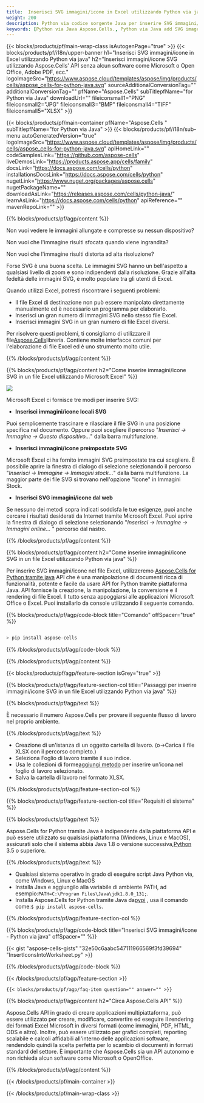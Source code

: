 ```yaml
---
title:  Inserisci SVG immagini/icone in Excel utilizzando Python via java
weight: 200
description: Python via codice sorgente Java per inserire SVG immagini/icone in Excel.
keywords: [Python via Java Aspose.Cells., Python via Java add SVG images/Icons into Excel., Python via Java insert SVG images/Icons into Excel., Python via Java create SVG images/Icons in Excel]
---
```

{{< blocks/products/pf/main-wrap-class isAutogenPage="true" >}}
{{< blocks/products/pf/i18n/upper-banner h1="Inserisci SVG immagini/icone in Excel utilizzando Python via java" h2="Inserisci immagini/icone SVG utilizzando Aspose.Cells\' API senza alcun software come Microsoft o Open Office, Adobe PDF, ecc." logoImageSrc="https://www.aspose.cloud/templates/aspose/img/products/cells/aspose_cells-for-python-java.svg" sourceAdditionalConversionTag="" additionalConversionTag="" pfName="Aspose.Cells" subTitlepfName="for Python via Java" downloadUrl="" fileiconsmall1="PNG" fileiconsmall2="JPG" fileiconsmall3="BMP" fileiconsmall4="TIFF" fileiconsmall5="XLSX" >}}

{{< blocks/products/pf/main-container pfName="Aspose.Cells " subTitlepfName="for Python via Java" >}}
{{< blocks/products/pf/i18n/sub-menu autoGeneratedVersion="true" logoImageSrc="https://www.aspose.cloud/templates/aspose/img/products/cells/aspose_cells-for-python-java.svg" apiHomeLink="" codeSamplesLink="https://github.com/aspose-cells" liveDemosLink="https://products.aspose.app/cells/family" docsLink="https://docs.aspose.com/cells/python" installationsDocsLink="https://docs.aspose.com/cells/python" nugetLink="https://www.nuget.org/packages/aspose.cells" nugetPackageName="" downloadAsLink="https://releases.aspose.com/cells/python-java/" learnAsLink="https://docs.aspose.com/cells/python" apiReference="" mavenRepoLink="" >}}

{{% blocks/products/pf/agp/content %}}

Non vuoi vedere le immagini allungate e compresse su nessun dispositivo?

Non vuoi che l'immagine risulti sfocata quando viene ingrandita?

Non vuoi che l'immagine risulti distorta ad alta risoluzione?

Forse SVG è una buona scelta. Le immagini SVG hanno un bell'aspetto a qualsiasi livello di zoom e sono indipendenti dalla risoluzione. Grazie all'alta fedeltà delle immagini SVG, è molto popolare tra gli utenti di Excel.

Quando utilizzi Excel, potresti riscontrare i seguenti problemi:

+ Il file Excel di destinazione non può essere manipolato direttamente manualmente ed è necessario un programma per elaborarlo.
+ Inserisci un gran numero di immagini SVG nello stesso file Excel.
+ Inserisci immagini SVG in un gran numero di file Excel diversi.

 Per risolvere questi problemi, ti consigliamo di utilizzare il file[Aspose.Cells](https://products.aspose.com/cells/)libreria. Contiene molte interfacce comuni per l'elaborazione di file Excel ed è uno strumento molto utile.

{{% /blocks/products/pf/agp/content %}}

{{% blocks/products/pf/agp/content h2="Come inserire immagini/icone SVG in un file Excel utilizzando Microsoft Excel" %}}

![](/cells/it/net/icons/insert-icons-to-excel/sample.png)

Microsoft Excel ci fornisce tre modi per inserire SVG:

+  **Inserisci immagini/icone locali SVG**

Puoi semplicemente trascinare e rilasciare il file SVG in una posizione specifica nel documento. Oppure puoi scegliere il percorso "*Inserisci -> Immagine -> Questo dispositivo...*" dalla barra multifunzione.

+  **Inserisci immagini/icone preimpostate SVG**

Microsoft Excel ci ha fornito immagini SVG preimpostate tra cui scegliere. È possibile aprire la finestra di dialogo di selezione selezionando il percorso "*Inserisci -> Immagine -> Immagini stock...*" dalla barra multifunzione. La maggior parte dei file SVG si trovano nell'opzione "Icone" in Immagini Stock.

+  **Inserisci SVG immagini/icone dal web**

Se nessuno dei metodi sopra indicati soddisfa le tue esigenze, puoi anche cercare i risultati desiderati da Internet tramite Microsoft Excel. Puoi aprire la finestra di dialogo di selezione selezionando "*Inserisci -> Immagine -> Immagini online...* " percorso dal nastro.

{{% /blocks/products/pf/agp/content %}}

{{% blocks/products/pf/agp/content h2="Come inserire immagini/icone SVG in un file Excel utilizzando Python via java" %}}

 Per inserire SVG immagini/icone nel file Excel, utilizzeremo
 [Aspose.Cells for Python tramite java](https://pypi.org/project/aspose-cells/) 
 API che è una manipolazione di documenti ricca di funzionalità, potente e facile da usare API for Python tramite piattaforma Java. API fornisce la creazione, la manipolazione, la conversione e il rendering di file Excel. Il tutto senza appoggiarsi alle applicazioni Microsoft Office o Excel. Puoi installarlo da console utilizzando il seguente comando.

{{% blocks/products/pf/agp/code-block title="Comando" offSpacer="true" %}}

```cs

> pip install aspose-cells

```

{{% /blocks/products/pf/agp/code-block %}}

{{% /blocks/products/pf/agp/content %}}

{{< blocks/products/pf/agp/feature-section isGrey="true" >}}

{{% blocks/products/pf/agp/feature-section-col title="Passaggi per inserire immagini/icone SVG in un file Excel utilizzando Python via java" %}}

{{% blocks/products/pf/agp/text %}}

È necessario il numero Aspose.Cells per provare il seguente flusso di lavoro nel proprio ambiente.

{{% /blocks/products/pf/agp/text %}}

+ Creazione di un'istanza di un oggetto cartella di lavoro. (o->Carica il file XLSX con il percorso completo.)
+ Seleziona Foglio di lavoro tramite il suo indice.
 + Usa le collezioni di forme[aggiungi metodo](https://reference.aspose.com/cells/python-java/asposecells.api/shapecollection#addIcons(int,%20int,%20int,%20int,%20int,%20int,%20byte[],%20byte[])) per inserire un'icona nel foglio di lavoro selezionato.
+ Salva la cartella di lavoro nel formato XLSX.

{{% /blocks/products/pf/agp/feature-section-col %}}

{{% blocks/products/pf/agp/feature-section-col title="Requisiti di sistema" %}}

{{% blocks/products/pf/agp/text %}}

 Aspose.Cells for Python tramite Java è indipendente dalla piattaforma API e può essere utilizzato su qualsiasi piattaforma (Windows, Linux e MacOS), assicurati solo che il sistema abbia Java 1.8 o versione successiva,[Python](https://www.python.org/downloads/) 3.5 o superiore.
 
{{% /blocks/products/pf/agp/text %}}

-  Qualsiasi sistema operativo in grado di eseguire script Java Python via, come Windows, Linux e MacOS
- Installa Java e aggiungilo alla variabile di ambiente PATH, ad esempio:<code>PATH=C:\Program Files\Java\jdk1.8.0_131;</code>.
-  Installa Aspose.Cells for Python tramite Java da<a href="https://pypi.org/project/aspose-cells/">pypi</a> , usa il comando come:<code>$ pip install aspose-cells</code>.

{{% /blocks/products/pf/agp/feature-section-col %}}

{{% blocks/products/pf/agp/code-block title="Inserisci SVG immagini/icone - Python via java" offSpacer="" %}}

{{< gist "aspose-cells-gists" "32e50c6aabc547111966569f3fd39694" "InsertIconsIntoWorksheet.py" >}}

{{% /blocks/products/pf/agp/code-block %}}

{{< /blocks/products/pf/agp/feature-section >}}

    {{< blocks/products/pf/agp/faq-item question="" answer="" >}}
 

<!-- aboutfile Starts -->

{{% blocks/products/pf/agp/content h2="Circa Aspose.Cells API" %}}

Aspose.Cells API in grado di creare applicazioni multipiattaforma, può essere utilizzato per creare, modificare, convertire ed eseguire il rendering dei formati Excel Microsoft in diversi formati (come immagini, PDF, HTML, ODS e altro). Inoltre, può essere utilizzato per grafici completi, reporting scalabile e calcoli affidabili all'interno delle applicazioni software, rendendolo quindi la scelta perfetta per lo scambio di documenti in formati standard del settore. È importante che Aspose.Cells sia un API autonomo e non richieda alcun software come Microsoft o OpenOffice.

{{% /blocks/products/pf/agp/content %}}



<!-- aboutfile Ends -->
<!--
{{< blocks/products/pf/agp/other-supported-section title="Other Supported Splitting Formats" subTitle="Using Python via Java, One can also split large file into chunks of many other file formats including." >}}

{{< blocks/products/pf/agp/other-supported-section-item href="https://products.aspose.com/cells/net/splitter/ods/" name="ODS" description="OpenDocument Spreadsheet File" >}}
{{< blocks/products/pf/agp/other-supported-section-item href="https://products.aspose.com/cells/net/splitter/xls/" name="XLS" description="Excel Binary Format" >}}
{{< blocks/products/pf/agp/other-supported-section-item href="https://products.aspose.com/cells/net/splitter/xlsb/" name="XLSB" description="Binary Excel Workbook File" >}}
{{< blocks/products/pf/agp/other-supported-section-item href="https://products.aspose.com/cells/net/splitter/xlsm/" name="XLSM" description="Spreadsheet File" >}}

{{< /blocks/products/pf/agp/other-supported-section >}}

-->

{{< /blocks/products/pf/main-container >}}
    
{{< /blocks/products/pf/main-wrap-class >}}
